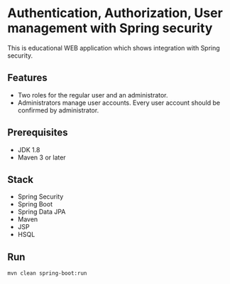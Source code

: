 # Authentication, Authorization, User management with Spring security

This is educational WEB application which shows integration with Spring security.

## Features
- Two roles for the regular user and an administrator.
- Administrators manage user accounts. Every user account should be confirmed by administrator.

## Prerequisites
- JDK 1.8
- Maven 3 or later

## Stack
- Spring Security
- Spring Boot
- Spring Data JPA
- Maven
- JSP
- HSQL

## Run
```mvn clean spring-boot:run```
